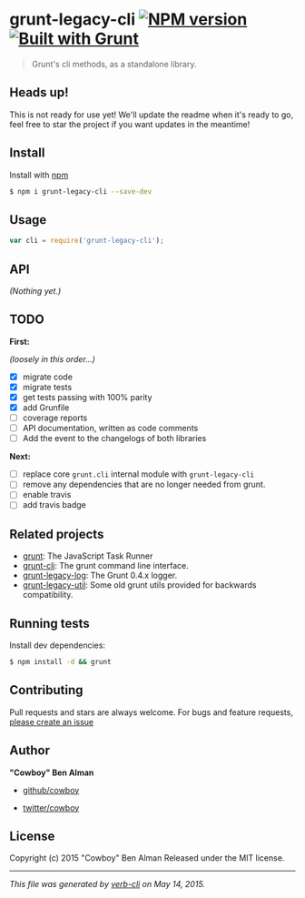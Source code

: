 # grunt-legacy-cli [![NPM version](https://badge.fury.io/js/grunt-legacy-cli.svg)](http://badge.fury.io/js/grunt-legacy-cli) [![Built with Grunt](https://cdn.gruntjs.com/builtwith.png)](http://gruntjs.com/)

> Grunt's cli methods, as a standalone library.

## Heads up!

This is not ready for use yet! We'll update the readme when it's ready to go, feel free to star the project if you want updates in the meantime!

## Install

Install with [npm](https://www.npmjs.com/)

```sh
$ npm i grunt-legacy-cli --save-dev
```

## Usage

```js
var cli = require('grunt-legacy-cli');
```

## API

_(Nothing yet.)_

## TODO

**First:**

_(loosely in this order...)_

* [x] migrate code
* [x] migrate tests
* [x] get tests passing with 100% parity
* [x] add Grunfile
* [ ] coverage reports
* [ ] API documentation, written as code comments
* [ ] Add the event to the changelogs of both libraries

**Next:**

* [ ] replace core `grunt.cli` internal module with `grunt-legacy-cli`
* [ ] remove any dependencies that are no longer needed from grunt.
* [ ] enable travis
* [ ] add travis badge

## Related projects

* [grunt](http://gruntjs.com/): The JavaScript Task Runner
* [grunt-cli](http://gruntjs.com/): The grunt command line interface.
* [grunt-legacy-log](http://gruntjs.com/): The Grunt 0.4.x logger.
* [grunt-legacy-util](http://gruntjs.com/): Some old grunt utils provided for backwards compatibility.

## Running tests

Install dev dependencies:

```sh
$ npm install -d && grunt
```

## Contributing

Pull requests and stars are always welcome. For bugs and feature requests, [please create an issue](https://github.com/gruntjs/grunt-legacy-cli/issues/new)

## Author

**"Cowboy" Ben Alman**

+ [github/cowboy](https://github.com/cowboy)
* [twitter/cowboy](http://twitter.com/cowboy)

## License

Copyright (c) 2015 "Cowboy" Ben Alman
Released under the MIT license.

***

_This file was generated by [verb-cli](https://github.com/assemble/verb-cli) on May 14, 2015._